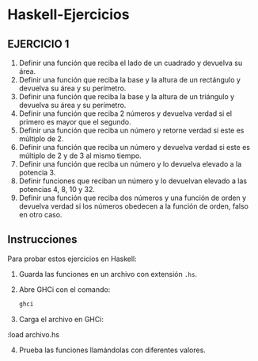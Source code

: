 # Haskell-Ejercicios

## EJERCICIO 1

1. Definir una función que reciba el lado de un cuadrado y devuelva su área.
2. Definir una función que reciba la base y la altura de un rectángulo y devuelva su área y su perímetro.
3. Definir una función que reciba la base y la altura de un triángulo y devuelva su área y su perímetro.
4. Definir una función que reciba 2 números y devuelva verdad si el primero es mayor que el segundo.
5. Definir una función que reciba un número y retorne verdad si este es múltiplo de 2.
6. Definir una función que reciba un número y devuelva verdad si este es múltiplo de 2 y de 3 al mismo tiempo.
7. Definir una función que reciba un número y lo devuelva elevado a la potencia 3.
8. Definir funciones que reciban un número y lo devuelvan elevado a las potencias 4, 8, 10 y 32.
9. Definir una función que reciba dos números y una función de orden y devuelva verdad si los números obedecen a la función de orden, falso en otro caso.

## Instrucciones

Para probar estos ejercicios en Haskell:

1. Guarda las funciones en un archivo con extensión `.hs`.
2. Abre GHCi con el comando:

   ```sh
   ghci
3. Carga el archivo en GHCi:

:load archivo.hs

4. Prueba las funciones llamándolas con diferentes valores.